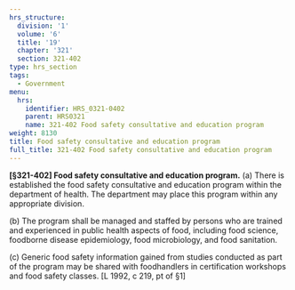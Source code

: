 ```yaml
---
hrs_structure:
  division: '1'
  volume: '6'
  title: '19'
  chapter: '321'
  section: 321-402
type: hrs_section
tags:
  - Government
menu:
  hrs:
    identifier: HRS_0321-0402
    parent: HRS0321
    name: 321-402 Food safety consultative and education program
weight: 8130
title: Food safety consultative and education program
full_title: 321-402 Food safety consultative and education program
---
```

**[§321-402] Food safety consultative and education program.** (a) There is established the food safety consultative and education program within the department of health. The department may place this program within any appropriate division.

(b) The program shall be managed and staffed by persons who are trained and experienced in public health aspects of food, including food science, foodborne disease epidemiology, food microbiology, and food sanitation.

(c) Generic food safety information gained from studies conducted as part of the program may be shared with foodhandlers in certification workshops and food safety classes. [L 1992, c 219, pt of §1]